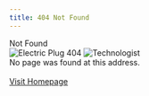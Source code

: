 ```yaml
---
title: 404 Not Found
---
```

<div class="centered-text error-page">
  <div class="header">
    <div class="header-content">
      <div class="brand">Not Found</div>
    </div>
  </div>
  <div class="triple-size"><img src="/images/emoji/emoji_u1f50c.png" class="emoji" alt="Electric Plug"></img> 404 <img src="/images/emoji/emoji_u1f468_200d_1f4bb.png" class="emoji" alt="Technologist"></img></div>
  <div>No page was found at this address.</div>
  <br>
  <div><a href="/" class="button"><div>Visit Homepage</div></a></div>
  <br>
</div>
